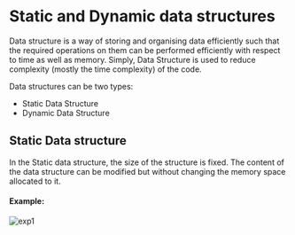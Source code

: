 # Static and Dynamic data structures
Data structure is a way of storing and organising data efficiently such that the required operations on them can be performed efficiently with respect to time as well as memory. Simply, Data Structure is used to reduce complexity (mostly the time complexity) of the code.

Data structures can be two types:
* Static Data Structure
* Dynamic Data Structure

## Static Data structure
In the Static data structure, the size of the structure is fixed. The content of the data structure can be modified but without changing the memory space allocated to it.
  #### Example:
  ![exp1](https://drive.google.com/file/d/1rA6bA7XKTCHvWHoBa6tlCJgVJ2WDeYHn/view?usp=sharing)
